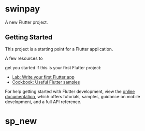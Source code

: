 # swinpay

A new Flutter project.

## Getting Started

This project is a starting point for a Flutter application.

A few resources to  

get you started if this  is your first Flutter project:

- [Lab: Write your first Flutter app](https://docs.flutter.dev/get-started/codelab)
- [Cookbook: Useful Flutter samples](https://docs.flutter.dev/cookbook)

For help getting started with Flutter development, view the
[online documentation](https://docs.flutter.dev/), which offers tutorials,
samples, guidance on mobile development, and a full API reference.
# sp_new
